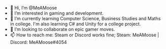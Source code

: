 - 👋 Hi, I’m @MeAMoose
- 👀 I’m interested in gaming and development.
- 🌱 I’m currently learning Computer Science, Business Studies and Maths in college. I'm also learning C# and Unity for a college project.
- 💞️ I’m looking to collaborate on epic gamer moves.
- 📫 How to reach me: Steam or Discord works fine; Steam: MeAMoose | Discord: MeAMoose#4054

<!---
MeAMoose/MeAMoose is a ✨ special ✨ repository because its `README.md` (this file) appears on your GitHub profile.
You can click the Preview link to take a look at your changes.
--->
